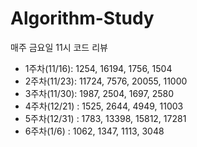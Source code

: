 # Algorithm-Study
매주 금요일 11시 코드 리뷰
- 1주차(11/16): 1254, 16194, 1756, 1504
- 2주차(11/23): 11724, 7576, 20055, 11000
- 3주차(11/30): 1987, 2504, 1697, 2580
- 4주차(12/21) : 1525, 2644, 4949, 11003
- 5주차(12/31) : 1783, 13398, 15812, 17281
- 6주차(1/6) : 1062, 1347, 1113, 3048
